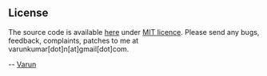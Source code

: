 License
-------
The source code is available [here](https://github.com/varunkumar/webusb-snake) under [MIT licence](http://varunkumar.mit-license.org/). Please send any bugs, feedback, complaints, patches to me at varunkumar[dot]n[at]gmail[dot]com.

-- [Varun](http://www.varunkumar.me)